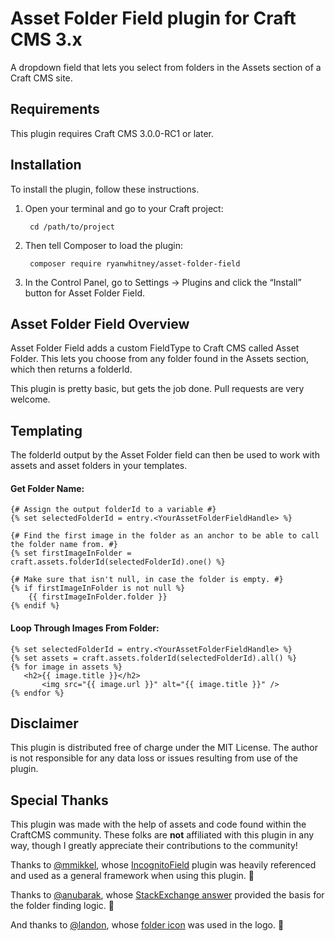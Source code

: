 # Asset Folder Field plugin for Craft CMS 3.x

A dropdown field that lets you select from folders in the Assets section of a Craft CMS site.

## Requirements

This plugin requires Craft CMS 3.0.0-RC1 or later.

## Installation

To install the plugin, follow these instructions.

1. Open your terminal and go to your Craft project:

        cd /path/to/project

2. Then tell Composer to load the plugin:

        composer require ryanwhitney/asset-folder-field

3. In the Control Panel, go to Settings → Plugins and click the “Install” button for Asset Folder Field.

## Asset Folder Field Overview

Asset Folder Field adds a custom FieldType to Craft CMS called Asset Folder. This lets you choose from any folder found in the Assets section, which then returns a folderId. 

This plugin is pretty basic, but gets the job done. Pull requests are very welcome.

## Templating

The folderId output by the Asset Folder field can then be used to work with assets and asset folders in your templates.

#### Get Folder Name:
```twig
{# Assign the output folderId to a variable #}
{% set selectedFolderId = entry.<YourAssetFolderFieldHandle> %}

{# Find the first image in the folder as an anchor to be able to call the folder name from. #}
{% set firstImageInFolder = craft.assets.folderId(selectedFolderId).one() %}

{# Make sure that isn't null, in case the folder is empty. #}
{% if firstImageInFolder is not null %}
	{{ firstImageInFolder.folder }}
{% endif %} 
 ```
 #### Loop Through Images From Folder:
 ```twig
{% set selectedFolderId = entry.<YourAssetFolderFieldHandle> %}
{% set assets = craft.assets.folderId(selectedFolderId).all() %}
{% for image in assets %}
    <h2>{{ image.title }}</h2>
        <img src="{{ image.url }}" alt="{{ image.title }}" />
{% endfor %}
```

## Disclaimer

This plugin is distributed free of charge under the MIT License. The author is not responsible for any data loss or issues resulting from use of the plugin. 

## Special Thanks 

This plugin was made with the help of assets and code found within the CraftCMS community. These folks are **not** affiliated with this plugin in any way, though I greatly appreciate their contributions to the community! 

Thanks to [@mmikkel](https://github.com/mmikkel/IncognitoField-Craft3), whose [IncognitoField](https://github.com/mmikkel/IncognitoField-Craft3) plugin was heavily referenced and used as a general framework when using this plugin. 🎉

Thanks to [@anubarak](https://github.com/Anubarak), whose [StackExchange answer](https://craftcms.stackexchange.com/a/24011) provided the basis for the folder finding logic. 🎉

And thanks to [@landon](https://thenounproject.com/landan), whose [folder icon](https://thenounproject.com/search/?q=folder&i=1594035) was used in the logo. 🎉
